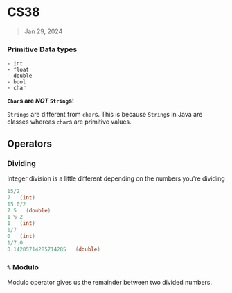 # CS38
> Jan 29, 2024

### Primitive Data types
```
- int
- float
- double
- bool
- char
```

**`Char`s are *NOT* `String`s!**

`Strings` are different from `char`s. This is because `String`s in Java are classes whereas `char`s are primitive values.

## Operators

### Dividing
Integer division is a little different depending on the numbers you're dividing
```java
15/2
7   (int)
15.0/2
7.5   (double)
1 % 2
1   (int)
1/7
0   (int)
1/7.0
0.14285714285714285   (double)
```

### `%` Modulo
Modulo operator gives us the remainder between two divided numbers.


